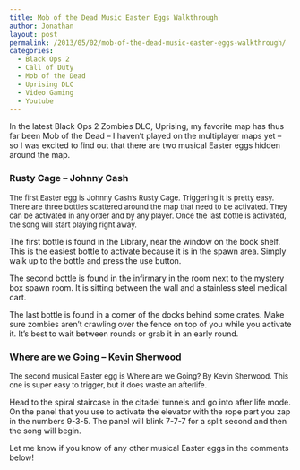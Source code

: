 ```yaml
---
title: Mob of the Dead Music Easter Eggs Walkthrough
author: Jonathan
layout: post
permalink: /2013/05/02/mob-of-the-dead-music-easter-eggs-walkthrough/
categories:
  - Black Ops 2
  - Call of Duty
  - Mob of the Dead
  - Uprising DLC
  - Video Gaming
  - Youtube
---
```

In the latest Black Ops 2 Zombies DLC, Uprising, my favorite map has thus far been Mob of the Dead &#8211; I haven&#8217;t played on the multiplayer maps yet &#8211; so I was excited to find out that there are two musical Easter eggs hidden around the map.



### Rusty Cage &#8211; Johnny Cash  
<span style="font-size: 13px; font-weight: normal;">The first Easter egg is Johnny Cash&#8217;s Rusty Cage. Triggering it is pretty easy. There are three bottles scattered around the map that need to be activated. They can be activated in any order and by any player. Once the last bottle is activated, the song will start playing right away.</span>

The first bottle is found in the Library, near the window on the book shelf. This is the easiest bottle to activate because it is in the spawn area. Simply walk up to the bottle and press the use button.

The second bottle is found in the infirmary in the room next to the mystery box spawn room. It is sitting between the wall and a stainless steel medical cart.

The last bottle is found in a corner of the docks behind some crates. Make sure zombies aren&#8217;t crawling over the fence on top of you while you activate it. It&#8217;s best to wait between rounds or grab it in an early round.

### Where are we Going &#8211; Kevin Sherwood  
<span style="font-size: 13px; font-weight: normal;">The second musical Easter egg is Where are we Going? By Kevin Sherwood. This one is super easy to trigger, but it does waste an afterlife.</span>

Head to the spiral staircase in the citadel tunnels and go into after life mode. On the panel that you use to activate the elevator with the rope part you zap in the numbers 9-3-5. The panel will blink 7-7-7 for a split second and then the song will begin.

Let me know if you know of any other musical Easter eggs in the comments below!
